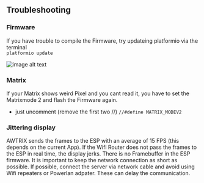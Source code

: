 ## **Troubleshooting**

### Firmware
If you have trouble to compile the Firmware, try updateing platformio via the terminal  
```platformio update```   

![image alt text](assets/plattformio_update.jpg)  
  
  

### Matrix
If your Matrix shows weird Pixel and you cant read it, you have to set the Matrixmode 2 and flash the Firmware again. 
- just uncomment (remove the first two //) 
```//#define MATRIX_MODEV2```

### Jittering display
 
AWTRIX sends the frames to the ESP with an average of 15 FPS (this depends on the current App).
If the Wifi Router does not pass the frames to the ESP in real time, the display jerks. There is no Framebuffer in the ESP firmware.
It is important to keep the network connection as short as possible. If possible, connect the server via network cable and avoid using Wifi repeaters or Powerlan adpater. These can delay the communication.
